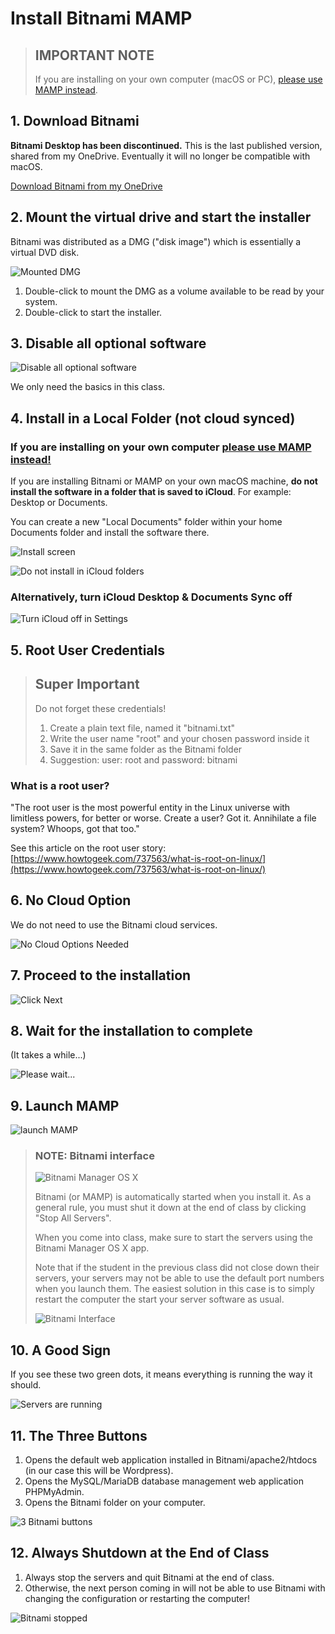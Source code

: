# Install Bitnami MAMP

<blockquote>

## IMPORTANT NOTE

If you are installing on your own computer (macOS or PC), <a href="https://www.mamp.info/en/mac/">please use MAMP instead</a>.

</blockquote>

## 1. Download Bitnami 

<strong>Bitnami Desktop has been discontinued.</strong> This is the last published version, shared from my OneDrive. Eventually it will no longer be compatible with macOS. 

[Download Bitnami from my OneDrive](https%3a%2f%2fjohnabbott-my.sharepoint.com%2f%3au%3a%2fg%2fpersonal%2fericgirouard_johnabbott_qc_ca%2fEeABv0hf_B9LmS2l9Fr24HsBscy1k5bDM1lxLRiuygIoGw%3fe%3dRZ1Pn2)

## 2. Mount the virtual drive and start the installer

Bitnami was distributed as a DMG ("disk image") which is essentially a virtual DVD disk.

![Mounted DMG](./img/week-1/01-mount-dmg.png)

1. Double-click to mount the DMG as a volume available to be read by your system.
2. Double-click to start the installer.

## 3. Disable all optional software

![Disable all optional software](./img/week-1/02-disable-all.png)

We only need the basics in this class.

## 4. Install in a Local Folder (not cloud synced)

### If you are installing on your own computer <a href="https://www.mamp.info/en/mac/">please use MAMP instead!</a>

If you are installing Bitnami or MAMP on your own macOS machine, <strong>do not install the software in a folder that is saved to iCloud</strong>. For example: Desktop or Documents. 

You can create a new "Local Documents" folder within your home Documents folder and install the software there.

![Install screen](./img/week-1/03-desktop-folder.png)

![Do not install in iCloud folders](./img/week-1/04-no-icloud.png)

### Alternatively, turn iCloud Desktop & Documents Sync off

![Turn iCloud off in Settings](./img/week-1/05-icloud-off.png)



## 5. Root User Credentials

<blockquote>

## Super Important

Do not forget these credentials! 

1. Create a plain text file, named it "bitnami.txt"
2. Write the user name "root" and your chosen password inside it
3. Save it in the same folder as the Bitnami folder
4. Suggestion: user: root and password: bitnami

</blockquote>

### What is a root user?

"The root user is the most powerful entity in the Linux universe with limitless powers, for better or worse. Create a user? Got it. Annihilate a file system? Whoops, got that too."

See this article on the root user story: [https://www.howtogeek.com/737563/what-is-root-on-linux/](https://www.howtogeek.com/737563/what-is-root-on-linux/)


## 6. No Cloud Option

We do not need to use the Bitnami cloud services.

![No Cloud Options Needed](./img/week-1/06-no-cloud.png)




## 7. Proceed to the installation

![Click Next](./img/week-1/07-next.png)

## 8. Wait for the installation to complete

(It takes a while...)

![Please wait...](./img/week-1/08-minutes.png)



## 9. Launch MAMP

![launch MAMP](./img/week-1/09-launch-mamp.png)

<blockquote>

### NOTE: Bitnami interface

![Bitnami Manager OS X](./week-2/img/23-bitnami-manager.png)

Bitnami (or MAMP) is automatically started when you install it. As a general rule, you must shut it down at the end of class by clicking "Stop All Servers".

When you come into class, make sure to start the servers using the Bitnami Manager OS X app.

Note that if the student in the previous class did not close down their servers, your servers may not be able to use the default port numbers when you launch them. The easiest solution in this case is to simply restart the computer the start your server software as usual.

![Bitnami Interface](./week-2/img/22-bitnami-interface.png)

</blockquote>

## 10. A Good Sign

If you see these two green dots, it means everything is running the way it should.

![Servers are running](./img/week-1/10-servers-running.png)




## 11. The Three Buttons

1. Opens the default web application installed in Bitnami/apache2/htdocs (in our case this will be Wordpress).
2. Opens the MySQL/MariaDB database management web application PHPMyAdmin.
3. Opens the Bitnami folder on your computer.

![3 Bitnami buttons](./img/week-1/11-buttons.png)



## 12. Always Shutdown at the End of Class

1. Always stop the servers and quit Bitnami at the end of class.
2. Otherwise, the next person coming in will not be able to use Bitnami with changing the configuration or restarting the computer!

![Bitnami stopped](./img/week-1/12-bitnami-stopped.png)

